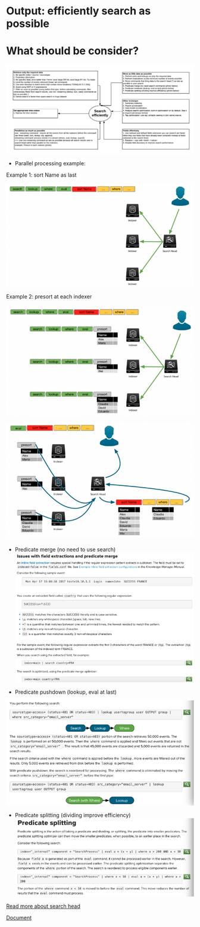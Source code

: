 # Output: efficiently search as possible
# What should be consider?

![](image./search_efficiently.png)

* Parallel processing example:

Example 1: sort Name as last

![](image./parallel1.png)

Example 2: presort at each indexer

![](image./parallel2.png)

![](image./parallel3.png)

* Predicate merge (no need to use search)
![](image./merge.png)

* Predicate pushdown (lookup, eval at last)

![](image./pushdown.png)

* Predicate splitting (dividing improve efficiency)
![](image./splitting.png)


[Read more about search head](https://docs.splunk.com/Documentation/Splunk/8.0.3/DistSearch/Whatisdistributedsearch)

[Document](https://docs.splunk.com/Documentation/Splunk/latest/Search/Aboutoptimization)
